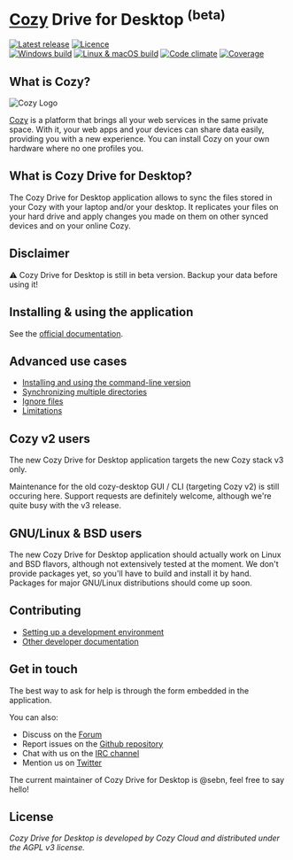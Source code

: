 [Cozy](https://cozy.io) Drive for Desktop <sup>(beta)</sup>
===========================================================

[![Latest release](https://img.shields.io/github/release/cozy-labs/cozy-desktop/all.svg)](https://github.com/cozy-labs/cozy-desktop/releases)
[![Licence](https://img.shields.io/github/license/cozy/cozy-drive.svg)](https://github.com/cozy/cozy-drive/blob/master/LICENSE)
<br>
[![Windows build](https://img.shields.io/appveyor/ci/sebn/cozy-desktop/master.svg?label=windows)](https://ci.appveyor.com/project/sebn/cozy-desktop/branch/master)
[![Linux & macOS build]( 	https://img.shields.io/travis/cozy-labs/cozy-desktop/master.svg?label=mac/linux)](https://travis-ci.org/cozy-labs/cozy-desktop/branches)
[![Code climate](https://img.shields.io/codeclimate/github/cozy-labs/cozy-desktop.svg)](https://codeclimate.com/github/cozy-labs/cozy-desktop)
[![Coverage](https://img.shields.io/codecov/c/github/cozy-labs/cozy-desktop/master.svg?label=coverage)](https://codecov.io/gh/cozy-labs/cozy-desktop/list/master)

## What is Cozy?

![Cozy Logo](https://raw.github.com/cozy/cozy-setup/gh-pages/assets/images/happycloud.png)

[Cozy](https://cozy.io/) is a platform that brings all your web services in the same private
space.  With it, your web apps and your devices can share data easily,
providing you with a new experience. You can install Cozy on your own hardware
where no one profiles you.


## What is Cozy Drive for Desktop?

The Cozy Drive for Desktop application allows to sync the files stored in your
Cozy with your laptop and/or your desktop. It replicates your files on your
hard drive and apply changes you made on them on other synced devices and on
your online Cozy.

## Disclaimer

:warning: Cozy Drive for Desktop is still in beta version. Backup your data before using it!


## Installing & using the application

See the [official documentation](https://docs.cozy.io/en/mobile/desktop.html).


## Advanced use cases

- [Installing and using the command-line version](doc/usage/cli.md)
- [Synchronizing multiple directories](doc/usage/multi_directory_setup.md)
- [Ignore files](doc/usage/ignore_files.md)
- [Limitations](doc/usage/limitations.md)


## Cozy v2 users

The new Cozy Drive for Desktop application targets the new Cozy stack v3 only.

Maintenance for the old cozy-desktop GUI / CLI (targeting Cozy v2) is still
occuring here. Support requests are definitely welcome, although we're quite
busy with the v3 release.


## GNU/Linux & BSD users

The new Cozy Drive for Desktop application should actually work on Linux and
BSD flavors, although not extensively tested at the moment.
We don't provide packages yet, so you'll have to build and install it by hand.
Packages for major GNU/Linux distributions should come up soon.


## Contributing

- [Setting up a development environment](doc/developer/setup.md)
- [Other developer documentation](doc/developer/)


## Get in touch

The best way to ask for help is through the form embedded in the application.

You can also:

* Discuss on the [Forum](https://forum.cozy.io)
* Report issues on the [Github repository](https://github.com/cozy-labs/cozy-desktop/)
* Chat with us on the [IRC channel](irc://irc.freenode.net/cozycloud)
* Mention us on [Twitter](https://twitter.com/mycozycloud)

The current maintainer of Cozy Drive for Desktop is @sebn, feel free to say
hello!

## License

*Cozy Drive for Desktop is developed by Cozy Cloud and distributed under the
AGPL v3 license.*
